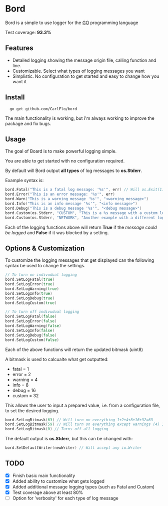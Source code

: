 # Bord

Bord is a simple to use logger for the [GO](https://golang.org/) programming language

Test coverage: **93.3%**

## Features
- Detailed logging showing the message origin file, calling function and line.
- Customizable. Select what types of logging messages you want
- Simplistic. No configuration to get started and easy to change how you want it


## Install

```
  go get github.com/CarlFlo/bord
```

The main functionality is working, but i'm always working to improve the package and fix bugs.

## Usage

The goal of Board is to make powerful logging simple.

You are able to get started with no configuration required.

By default will Bord output **all types** of log messages to **os.Stderr**.


Example syntax is:
```go
bord.Fatal("This is a fatal log message: '%s'", err) // Will os.Exit(1)
bord.Error("This is an error message: '%s'", err)
bord.Warn("This is a warning message '%s'", "<warning message>")
bord.Info("This is an info message '%s'", "<info message>")
bord.Debug("This is a debug message '%s'", "<debug message>")
bord.Custom(os.Stderr, "CUSTOM", "This is a %s message with a custom log tag", "custom")
bord.Custom(os.Stderr, "NETWORK", "Another example with a different log tag")
```

Each of the logging functions above will return **True** if the *message could be logged* and **False** if it was blocked by a setting.

## Options & Customization

To customize the logging messages that get displayed can the following syntax be used to change the settings.

```go
// To turn on indivudual logging
bord.SetLogFatal(true)
bord.SetLogError(true)
bord.SetLogWarning(true)
bord.SetLogInfo(true)
bord.SetLogDebug(true)
bord.SetLogCustom(true)

// To turn off indivudual logging
bord.SetLogFatal(false)
bord.SetLogError(false)
bord.SetLogWarning(false)
bord.SetLogInfo(false)
bord.SetLogDebug(false)
bord.SetLogCustom(false)
```
Each of the above functions will return the updated bitmask (uint8)

A bitmask is used to calcualte what get outputted:
* fatal = 1
* error = 2
* warning = 4
* info = 8
* debug = 16
* custom = 32

This allows the user to input a prepared value, i.e. from a configuration file, to set the desired logging.
```go
bord.SetLogBitmask(63) // Will turn on everything 1+2+4+8+16+32=63
bord.SetLogBitmask(59) // Will turn on everything except warnings (4) 1+2+8+16+32=59
bord.SetLogBitmask(0) // Turns off all logging
```

The default output is **os.Stderr**, but this can be changed with:
```go
bord.SetDefaultWriter(newWriter) // Will accept any io.Writer
```

## TODO
- [X] Finish basic main functionality
- [X] Added ability to customize what gets logged
- [X] Added additional message logging types (such as Fatal and Custom)
- [X] Test coverage above at least 80%
- [ ] Option for 'verbosity' for each type of log message
